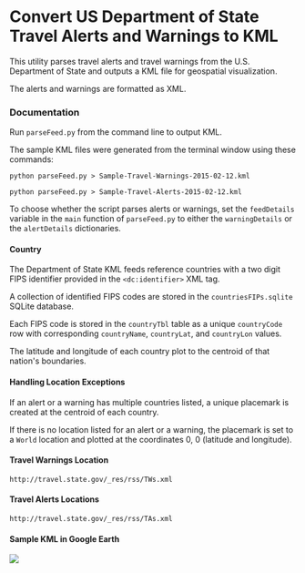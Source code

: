 # Convert US Department of State Travel Alerts and Warnings to KML

This utility parses travel alerts and travel warnings from the U.S. Department of State and outputs a KML file for geospatial visualization.

The alerts and warnings are formatted as XML.

### Documentation
Run `parseFeed.py` from the command line to output KML.

The sample KML files were generated from the terminal window using these commands:
```
python parseFeed.py > Sample-Travel-Warnings-2015-02-12.kml
```
```
python parseFeed.py > Sample-Travel-Alerts-2015-02-12.kml
```

To choose whether the script parses alerts or warnings, set the `feedDetails` variable in the `main` function of `parseFeed.py` to either the `warningDetails` or the `alertDetails` dictionaries.

#### Country 
The Department of State KML feeds reference countries with a two digit FIPS identifier provided in the `<dc:identifier>` XML tag.

A collection of identified FIPS codes are stored in the `countriesFIPs.sqlite` SQLite database.

Each FIPS code is stored in the `countryTbl` table as a unique `countryCode` row with corresponding `countryName`, `countryLat`, and `countryLon` values.

The latitude and longitude of each country plot to the centroid of that nation's boundaries.

#### Handling Location Exceptions
If an alert or a warning has multiple countries listed, a unique placemark is created at the centroid of each country.

If there is no location listed for an alert or a warning, the placemark is set to a `World` location and plotted at the coordinates 0, 0 (latitude and longitude).

#### Travel Warnings Location
`http://travel.state.gov/_res/rss/TWs.xml`

#### Travel Alerts Locations
`http://travel.state.gov/_res/rss/TAs.xml`

#### Sample KML in Google Earth
![](http://www.sigacts.com/images/US-DOS-Travel-Notifications-To-KML.png)
